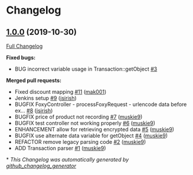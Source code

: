 # Changelog

## [1.0.0](https://github.com/dynamic/silverstripe-foxy-feed-parser/tree/1.0.0) (2019-10-30)

[Full Changelog](https://github.com/dynamic/silverstripe-foxy-feed-parser/compare/5f69af1715c3c53afefcd95e3be01b76c2a94140...1.0.0)

**Fixed bugs:**

- BUG incorrect variable usage in Transaction::getObject [\#3](https://github.com/dynamic/silverstripe-foxy-feed-parser/issues/3)

**Merged pull requests:**

- Fixed discount mapping [\#11](https://github.com/dynamic/silverstripe-foxy-feed-parser/pull/11) ([mak001](https://github.com/mak001))
- Jenkins setup [\#9](https://github.com/dynamic/silverstripe-foxy-feed-parser/pull/9) ([jsirish](https://github.com/jsirish))
- BUGFIX FoxyController - processFoxyRequest - urlencode data before ex… [\#8](https://github.com/dynamic/silverstripe-foxy-feed-parser/pull/8) ([jsirish](https://github.com/jsirish))
- BUGFIX price of product not recording [\#7](https://github.com/dynamic/silverstripe-foxy-feed-parser/pull/7) ([muskie9](https://github.com/muskie9))
- BUGFIX test controller not working properly [\#6](https://github.com/dynamic/silverstripe-foxy-feed-parser/pull/6) ([muskie9](https://github.com/muskie9))
- ENHANCEMENT allow for retrieving encrypted data [\#5](https://github.com/dynamic/silverstripe-foxy-feed-parser/pull/5) ([muskie9](https://github.com/muskie9))
- BUGFIX use alternate data variable for getObject [\#4](https://github.com/dynamic/silverstripe-foxy-feed-parser/pull/4) ([muskie9](https://github.com/muskie9))
- REFACTOR remove legacy parsing code [\#2](https://github.com/dynamic/silverstripe-foxy-feed-parser/pull/2) ([muskie9](https://github.com/muskie9))
- ADD Transaction parser [\#1](https://github.com/dynamic/silverstripe-foxy-feed-parser/pull/1) ([muskie9](https://github.com/muskie9))



\* *This Changelog was automatically generated by [github_changelog_generator](https://github.com/github-changelog-generator/github-changelog-generator)*
